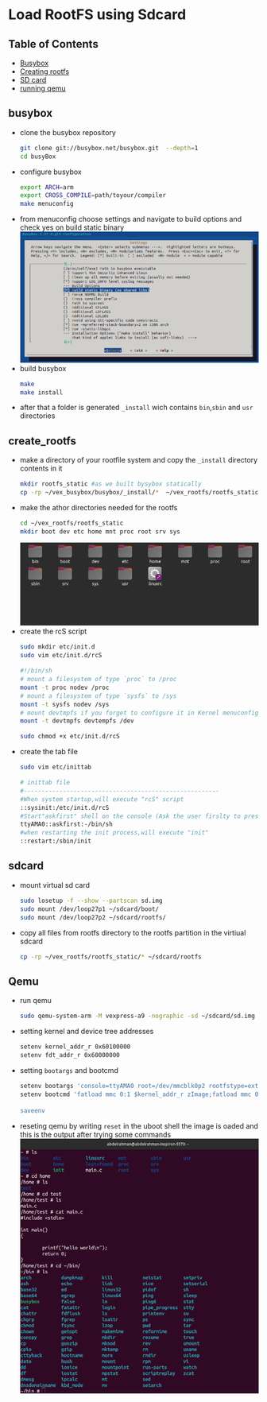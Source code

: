 # Load RootFS using Sdcard
## Table of Contents
- [Busybox](#busybox)
- [Creating rootfs](#create_rootfs)
- [SD card](#sdcard)
- [running qemu](#Qemu)

## busybox

- clone the busybox repository
    ```bash
    git clone git://busybox.net/busybox.git  --depth=1
    cd busyBox
    ```
- configure busybox
    ```bash
    export ARCH=arm
    export CROSS_COMPILE=path/toyour/compiler
    make menuconfig
    ```
-  from menuconfig choose settings and navigate to build options and check yes on build static binary 
![alt text](image.png)
- build busybox
    ```bash
    make 
    make install
    ```
- after that a folder is generated `_install` wich contains 
`bin`,`sbin` and `usr` directories

## create_rootfs
- make a directory of your rootfile system and copy the `_install` directory contents in it
    ```bash
    mkdir rootfs_static #as we built bysybox statically
    cp -rp ~/vex_busybox/busybox/_install/*  ~/vex_rootfs/rootfs_static
    ```
- make the athor directories needed for the rootfs
    ```bash
    cd ~/vex_rootfs/rootfs_static
    mkdir boot dev etc home mnt proc root srv sys
    ```
    ![alt text](image-1.png)
- create the rcS script
    ```bash
    sudo mkdir etc/init.d
    sudo vim etc/init.d/rcS
    ```
    ```bash
    #!/bin/sh
    # mount a filesystem of type `proc` to /proc
    mount -t proc nodev /proc
    # mount a filesystem of type `sysfs` to /sys
    mount -t sysfs nodev /sys
    # mount devtmpfs if you forget to configure it in Kernel menuconfig
    mount -t devtmpfs devtempfs /dev
    ```
    ```bash
    sudo chmod +x etc/init.d/rcS
    ```
- create the tab file
    ```bash
    sudo vim etc/inittab
    ```
    ```bash
    # inittab file 
    #-------------------------------------------------------
    #When system startup,will execute "rcS" script
    ::sysinit:/etc/init.d/rcS
    #Start"askfirst" shell on the console (Ask the user firslty to press any key) 
    ttyAMA0::askfirst:-/bin/sh
    #when restarting the init process,will execute "init" 
    ::restart:/sbin/init
    ```
## sdcard
- mount virtual sd card
    ```bash
    sudo losetup -f --show --partscan sd.img
    sudo mount /dev/loop27p1 ~/sdcard/boot/
    sudo mount /dev/loop27p2 ~/sdcard/rootfs/
    ```
- copy all files from rootfs directory to the rootfs partition in the virtiual sdcard

    ```bash
    cp -rp ~/vex_rootfs/rootfs_static/* ~/sdcard/rootfs
    ```
## Qemu
- run qemu 
    ```bash
    sudo qemu-system-arm -M vexpress-a9 -nographic -sd ~/sdcard/sd.img -net tap,script=./qemu-ifup.sh -net nic -kernel ~/Uboot-Vex/u-boot/u-boot
    ```
- setting kernel and device tree addresses
    ```bash
    setenv kernel_addr_r 0x60100000
    setenv fdt_addr_r 0x60000000
    ```
- setting `bootargs` and bootcmd

    ```bash
    setenv bootargs 'console=ttyAMA0 root=/dev/mmcblk0p2 rootfstype=ext4 rw rootwait init=/sbin/init'
    setenv bootcmd 'fatload mmc 0:1 $kernel_addr_r zImage;fatload mmc 0:1 $fdt_addr_r vexpress-v2p-ca9.d;bootz $kernel_addr_r - $fdt_addr_r;

    saveenv
    ```
- reseting qemu by writing `reset` in the uboot shell
the image is oaded and this is the output after trying some commands
![alt text](image-2.png)
